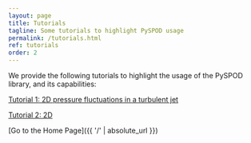```yaml
---
layout: page
title: Tutorials
tagline: Some tutorials to highlight PySPOD usage
permalink: /tutorials.html
ref: tutorials
order: 2
---
```


We provide the following tutorials to highlight the usage of the PySPOD library, and its capabilities:

[Tutorial 1: 2D pressure fluctuations in a turbulent jet](./tutorials/tutorial1)

[Tutorial 2: 2D ](./tutorials/tutorial2)




[Go to the Home Page]({{ '/' | absolute_url }})
